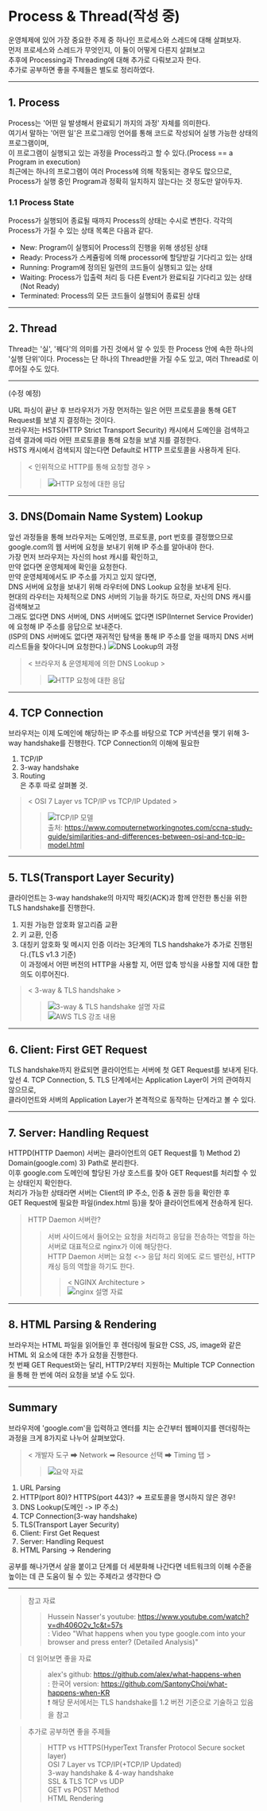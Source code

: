 # Process & Thread(작성 중)

운영체제에 있어 가장 중요한 주제 중 하나인 프로세스와 스레드에 대해 살펴보자.   
먼저 프로세스와 스레드가 무엇인지, 이 둘이 어떻게 다른지 살펴보고   
추후에 Processing과 Threading에 대해 추가로 다뤄보고자 한다.   
추가로 공부하면 좋을 주제들은 별도로 정리하였다.   

---

## 1. Process
Process는 '어떤 일 발생해서 완료되기 까지의 과정' 자체를 의미한다.   
여기서 말하는 '어떤 일'은 프로그래밍 언어를 통해 코드로 작성되어 실행 가능한 상태의 프로그램이며,   
이 프로그램이 실행되고 있는 과정을 Process라고 할 수 있다.(Process == a Program in execution)   
최근에는 하나의 프로그램이 여러 Process에 의해 작동되는 경우도 많으므로,   
Process가 실행 중인 Program과 정확히 일치하지 않는다는 것 정도만 알아두자.

### 1.1 Process State
Process가 실행되어 종료될 때까지 Process의 상태는 수시로 변한다.
각각의 Process가 가질 수 있는 상태 목록은 다음과 같다.
- New: Program이 실행되어 Process의 진행을 위해 생성된 상태
- Ready: Process가 스케쥴링에 의해 processor에 할당받길 기다리고 있는 상태
- Running: Program에 정의된 일련의 코드들이 실행되고 있는 상태
- Waiting: Process가 입출력 처리 등 다른 Event가 완료되길 기다리고 있는 상태(Not Ready)
- Terminated: Process의 모든 코드들이 실행되어 종료된 상태

---

## 2. Thread
Thread는 '실', '꿰다'의 의미를 가진 것에서 알 수 있듯 한 Process 안에 속한 하나의 '실행 단위'이다.
Process는 단 하나의 Thread만을 가질 수도 있고, 여러 Thread로 이루어질 수도 있다.


---
(수정 예정)

URL 파싱이 끝난 후 브라우저가 가장 먼저하는 일은 어떤 프로토콜을 통해 GET Request를 보낼 지 결정하는 것이다.   
브라우저는 HSTS(HTTP Strict Transport Security) 캐시에서 도메인을 검색하고   
검색 결과에 따라 어떤 프로토콜을 통해 요청을 보낼 지를 결정한다.   
HSTS 캐시에서 검색되지 않는다면 Default로 HTTP 프로토콜을 사용하게 된다.   
> < 인위적으로 HTTP를 통해 요청할 경우 >
>>![HTTP 요청에 대한 응답](/assets/what-happens/2-http-request-response.png)

---

## 3. DNS(Domain Name System) Lookup
앞선 과정들을 통해 브라우저는 도메인명, 프로토콜, port 번호를 결정했으므로   
google.com의 웹 서버에 요청을 보내기 위해 IP 주소를 알아내야 한다.   
가장 먼저 브라우저는 자신의 host 캐시를 확인하고,   
만약 없다면 운영체제에 확인을 요청한다.   
만약 운영체제에서도 IP 주소를 가지고 있지 않다면,   
DNS 서버에 요청을 보내기 위해 라우터에 DNS Lookup 요청을 보내게 된다.   
현대의 라우터는 자체적으로 DNS 서버의 기능을 하기도 하므로, 자신의 DNS 캐시를 검색해보고   
그래도 없다면 DNS 서버에, DNS 서버에도 없다면 ISP(Internet Service Provider)에 요청해 IP 주소를 응답으로 보내준다.   
(ISP의 DNS 서버에도 없다면 재귀적인 탐색을 통해 IP 주소를 얻을 때까지 DNS 서버 리스트들을 찾아다니며 요청한다.)
![DNS Lookup의 과정](/assets/what-happens/3-dns-lookup.png)   

> < 브라우저 & 운영체제에 의한 DNS Lookup >
>>![HTTP 요청에 대한 응답](/assets/what-happens/2.2-http-request-response.png)

---

## 4. TCP Connection
브라우저는 이제 도메인에 해당하는 IP 주소를 바탕으로 TCP 커넥션을 맺기 위해 3-way handshake를 진행한다.
TCP Connection의 이해에 필요한
1. TCP/IP   
2. 3-way handshake   
3. Routing   
은 추후 따로 살펴볼 것.   

> < OSI 7 Layer vs TCP/IP vs TCP/IP Updated >   
>> ![TCP/IP 모델](/assets/what-happens/4.1-osi-tcpip-model.png)   
>> 출처: https://www.computernetworkingnotes.com/ccna-study-guide/similarities-and-differences-between-osi-and-tcp-ip-model.html

---

## 5. TLS(Transport Layer Security)
클라이언트는 3-way handshake의 마지막 패킷(ACK)과 함께 안전한 통신을 위한 TLS handshake를 진행한다.
1. 지원 가능한 암호화 알고리즘 교환
2. 키 교환, 인증
3. 대칭키 암호화 및 메시지 인증
이라는 3단계의 TLS handshake가 추가로 진행된다.(TLS v1.3 기준)   
이 과정에서 어떤 버전의 HTTP을 사용할 지, 어떤 압축 방식을 사용할 지에 대한 합의도 이루어진다.
> < 3-way & TLS handshake >
>> ![3-way & TLS handshake 설명 자료](/assets/what-happens/5-tls-handshake.png)   
>> ![AWS TLS 강조 내용](/assets/what-happens/5.1-tls-handshake.png)   


---

## 6. Client: First GET Request
TLS handshake까지 완료되면 클라이언트는 서버에 첫 GET Request를 보내게 된다.   
앞선 4. TCP Connection, 5. TLS 단계에서는 Application Layer이 거의 관여하지 않으므로,   
클라이언트와 서버의 Application Layer가 본격적으로 동작하는 단계라고 볼 수 있다. 

---

## 7. Server: Handling Request
HTTPD(HTTP Daemon) 서버는 클라이언트의 GET Request를 1) Method 2) Domain(google.com) 3) Path로 분리한다.   
이후 google.com 도메인에 할당된 가상 호스트를 찾아 GET Request를 처리할 수 있는 상태인지 확인한다.   
처리가 가능한 상태라면 서버는 Client의 IP 주소, 인증 & 권한 등을 확인한 후   
GET Request에 필요한 파일(index.html 등)을 찾아 클라이언트에게 전송하게 된다.
> HTTP Daemon 서버란?
>> 서버 사이드에서 들어오는 요청을 처리하고 응답을 전송하는 역할을 하는 서버로 대표적으로 nginx가 이에 해당한다.   
>> HTTP Daemon 서버는 요청 <-> 응답 처리 외에도 로드 밸런싱, HTTP 캐싱 등의 역할을 하기도 한다.
>>> < NGINX Architecture >   
>>>![nginx 설명 자료](/assets/what-happens/7.1-what-is-nginx.png)

---

## 8. HTML Parsing & Rendering
브라우저는 HTML 파일을 읽어들인 후 렌더링에 필요한 CSS, JS, image와 같은 HTML 외 요소에 대한 추가 요청을 진행한다.   
첫 번째 GET Request와는 달리, HTTP/2부터 지원하는 Multiple TCP Connection을 통해 한 번에 여러 요청을 보낼 수도 있다. 

---

## Summary

브라우저에 'google.com'을 입력하고 엔터를 치는 순간부터 웹페이지를 렌더링하는 과정을 크게 8가지로 나누어 살펴보았다.

> < 개발자 도구 ➡ Network ➡ Resource 선택 ➡ Timing 탭 >
>> ![요약 자료](/assets/what-happens/summary.png)   
1. URL Parsing
2. HTTP(port 80)? HTTPS(port 443)? => 프로토콜을 명시하지 않은 경우!
3. DNS Lookup(도메인 -> IP 주소)
4. TCP Connection(3-way handshake)
5. TLS(Transport Layer Security)
6. Client: First Get Request
7. Server: Handling Request
8. HTML Parsing -> Rendering

공부를 해나가면서 살을 붙이고 단계를 더 세분화해 나간다면 네트워크의 이해 수준을 높이는 데 큰 도움이 될 수 있는 주제라고 생각한다 😊

---

> 참고 자료
>> Hussein Nasser's youtube: https://www.youtube.com/watch?v=dh406O2v_1c&t=57s    
: Video "What happens when you type google.com into your browser and press enter? (Detailed Analysis)"   

> 더 읽어보면 좋을 자료
>> alex's github: https://github.com/alex/what-happens-when   
: 한국어 version: https://github.com/SantonyChoi/what-happens-when-KR   
❗ 해당 문서에서는 TLS handshake를 1.2 버전 기준으로 기술하고 있음을 참고

> 추가로 공부하면 좋을 주제들
>> HTTP vs HTTPS(HyperText Transfer Protocol Secure socket layer)   
>> OSI 7 Layer vs TCP/IP(+TCP/IP Updated)   
>> 3-way handshake & 4-way handshake   
>> SSL & TLS
>> TCP vs UDP   
>> GET vs POST Method   
>> HTML Rendering   